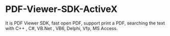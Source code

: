 # PDF-Viewer-SDK-ActiveX
It is PDF Viewer SDK, fast open PDF, support print a PDF, searching the text with C++ , C#, VB.Net , VB6, Delphi, Vfp, MS Access.
